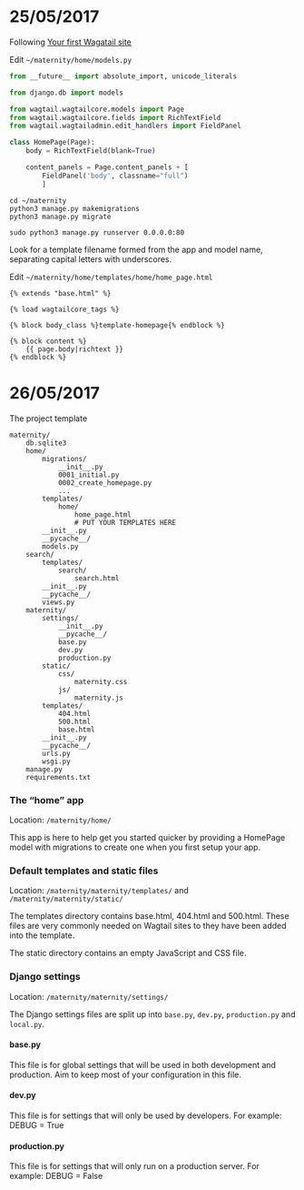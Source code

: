 # 25/05/2017

Following [Your first Wagatail site](http://docs.wagtail.io/en/v1.10.1/getting_started/tutorial.html)

Edit `~/maternity/home/models.py`
```python
from __future__ import absolute_import, unicode_literals

from django.db import models

from wagtail.wagtailcore.models import Page
from wagtail.wagtailcore.fields import RichTextField
from wagtail.wagtailadmin.edit_handlers import FieldPanel

class HomePage(Page):
    body = RichTextField(blank=True)

    content_panels = Page.content_panels + [
        FieldPanel('body', classname="full")
        ]
```

```
cd ~/maternity
python3 manage.py makemigrations
python3 manage.py migrate

sudo python3 manage.py runserver 0.0.0.0:80
```
Look for a template filename formed from the app and model name, separating capital letters with underscores.

Edit `~/maternity/home/templates/home/home_page.html`

```django
{% extends "base.html" %}

{% load wagtailcore_tags %}

{% block body_class %}template-homepage{% endblock %}

{% block content %}
    {{ page.body|richtext }}
{% endblock %}
```
# 26/05/2017
The project template
```
maternity/
    db.sqlite3
    home/
        migrations/
            __init__.py
            0001_initial.py
            0002_create_homepage.py
            ...
        templates/
            home/
                home_page.html
                # PUT YOUR TEMPLATES HERE
        __init__.py
        __pycache__/
        models.py
    search/
        templates/
            search/
                search.html
        __init__.py
        __pycache__/
        views.py
    maternity/
        settings/
            __init__.py
            __pycache__/
            base.py
            dev.py
            production.py
        static/
            css/
                maternity.css
            js/
                maternity.js
        templates/
            404.html
            500.html
            base.html
        __init__.py
        __pycache__/
        urls.py
        wsgi.py
    manage.py
    requirements.txt
```
### The “home” app
Location: `/maternity/home/`

This app is here to help get you started quicker by providing a HomePage model with migrations to create one when you first setup your app.

### Default templates and static files
Location: `/maternity/maternity/templates/` and `/maternity/maternity/static/`

The templates directory contains base.html, 404.html and 500.html. These files are very commonly needed on Wagtail sites to they have been added into the template.

The static directory contains an empty JavaScript and CSS file.

### Django settings
Location: `/maternity/maternity/settings/`

The Django settings files are split up into `base.py`, `dev.py`, `production.py` and `local.py`.

#### base.py
This file is for global settings that will be used in both development and production. Aim to keep most of your configuration in this file.
#### dev.py
This file is for settings that will only be used by developers. For example: DEBUG = True
#### production.py
This file is for settings that will only run on a production server. For example: DEBUG = False
